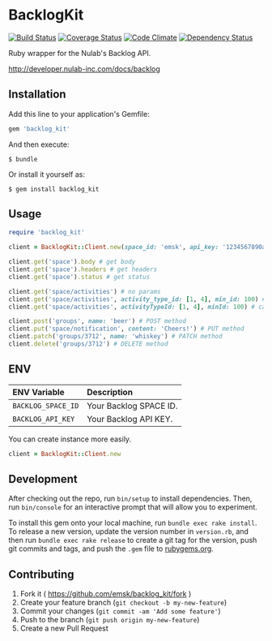 # BacklogKit

[![Build Status](https://travis-ci.org/emsk/backlog_kit.svg?branch=master)](https://travis-ci.org/emsk/backlog_kit)
[![Coverage Status](https://coveralls.io/repos/emsk/backlog_kit/badge.svg?branch=master)](https://coveralls.io/r/emsk/backlog_kit)
[![Code Climate](https://codeclimate.com/github/emsk/backlog_kit/badges/gpa.svg)](https://codeclimate.com/github/emsk/backlog_kit)
[![Dependency Status](https://gemnasium.com/emsk/backlog_kit.svg)](https://gemnasium.com/emsk/backlog_kit)

Ruby wrapper for the Nulab's Backlog API.

http://developer.nulab-inc.com/docs/backlog

## Installation

Add this line to your application's Gemfile:

```ruby
gem 'backlog_kit'
```

And then execute:

    $ bundle

Or install it yourself as:

    $ gem install backlog_kit

## Usage

```ruby
require 'backlog_kit'

client = BacklogKit::Client.new(space_id: 'emsk', api_key: '1234567890abcdefghij1234567890abcdefghij1234567890abcdefghij1234')

client.get('space').body # get body
client.get('space').headers # get headers
client.get('space').status # get status

client.get('space/activities') # no params
client.get('space/activities', activity_type_id: [1, 4], min_id: 100) # underscored key
client.get('space/activities', activityTypeId: [1, 4], minId: 100) # camelized key

client.post('groups', name: 'beer') # POST method
client.put('space/notification', content: 'Cheers!') # PUT method
client.patch('groups/3712', name: 'whiskey') # PATCH method
client.delete('groups/3712') # DELETE method
```

## ENV

| ENV Variable | Description |
| :----------- | :---------- |
| `BACKLOG_SPACE_ID` | Your Backlog SPACE ID. |
| `BACKLOG_API_KEY` | Your Backlog API KEY. |

You can create instance more easily.

```ruby
client = BacklogKit::Client.new
```

## Development

After checking out the repo, run `bin/setup` to install dependencies. Then, run `bin/console` for an interactive prompt that will allow you to experiment.

To install this gem onto your local machine, run `bundle exec rake install`. To release a new version, update the version number in `version.rb`, and then run `bundle exec rake release` to create a git tag for the version, push git commits and tags, and push the `.gem` file to [rubygems.org](https://rubygems.org).

## Contributing

1. Fork it ( https://github.com/emsk/backlog_kit/fork )
2. Create your feature branch (`git checkout -b my-new-feature`)
3. Commit your changes (`git commit -am 'Add some feature'`)
4. Push to the branch (`git push origin my-new-feature`)
5. Create a new Pull Request

